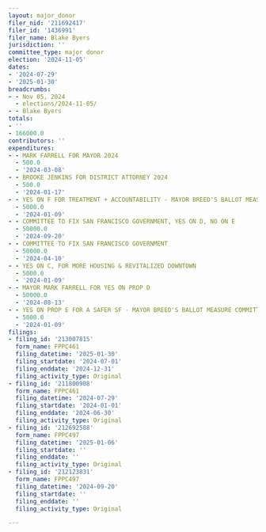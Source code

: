 ```yaml
---
layout: major_donor
filer_nid: '211692417'
filer_id: '1436991'
filer_name: Blake Byers
jurisdiction: ''
committee_type: major donor
election: '2024-11-05'
dates:
- '2024-07-29'
- '2025-01-30'
breadcrumbs:
- - Nov 05, 2024
  - elections/2024-11-05/
- - Blake Byers
totals:
- ''
- 166000.0
contributors: ''
expenditures:
- - MARK FARRELL FOR MAYOR 2024
  - 500.0
  - '2024-03-08'
- - BROOKE JENKINS FOR DISTRICT ATTORNEY 2024
  - 500.0
  - '2024-01-17'
- - YES ON F FOR TREATMENT + ACCOUNTABILITY - MAYOR BREED'S BALLOT MEASURE COMMITTEE
  - 5000.0
  - '2024-01-09'
- - COMMITTEE TO FIX SAN FRANCISCO GOVERNMENT, YES ON D, NO ON E
  - 50000.0
  - '2024-09-20'
- - COMMITTEE TO FIX SAN FRANCISCO GOVERNMENT
  - 50000.0
  - '2024-04-10'
- - YES ON C, FOR MORE HOUSING & REVITALIZED DOWNTOWN
  - 5000.0
  - '2024-01-09'
- - MAYOR MARK FARRELL FOR YES ON PROP D
  - 50000.0
  - '2024-08-13'
- - YES ON PROP E FOR A SAFER SF - MAYOR BREED'S BALLOT MEASURE COMMITTEE
  - 5000.0
  - '2024-01-09'
filings:
- filing_id: '213007815'
  form_name: FPPC461
  filing_datetime: '2025-01-30'
  filing_startdate: '2024-07-01'
  filing_enddate: '2024-12-31'
  filing_activity_type: Original
- filing_id: '211800908'
  form_name: FPPC461
  filing_datetime: '2024-07-29'
  filing_startdate: '2024-01-01'
  filing_enddate: '2024-06-30'
  filing_activity_type: Original
- filing_id: '212692588'
  form_name: FPPC497
  filing_datetime: '2025-01-06'
  filing_startdate: ''
  filing_enddate: ''
  filing_activity_type: Original
- filing_id: '212123831'
  form_name: FPPC497
  filing_datetime: '2024-09-20'
  filing_startdate: ''
  filing_enddate: ''
  filing_activity_type: Original

---
```


